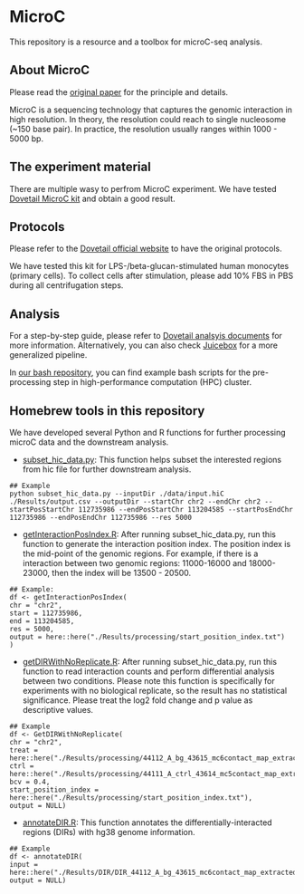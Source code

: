 # MicroC
This repository is a resource and a toolbox for microC-seq analysis.

## About MicroC
Please read the [original paper](https://www.sciencedirect.com/science/article/pii/S0092867415006388) for the principle and details.

MicroC is a sequencing technology that captures the genomic interaction in high resolution. In theory, the resolution could reach to single nucleosome (~150 base pair). In practice, the resolution usually ranges within 1000 - 5000 bp.

## The experiment material
There are multiple wasy to perfrom MicroC experiment. We have tested [Dovetail MicroC kit](https://cantatabio.com/dovetail-genomics/products/micro-c-sequencing/) and obtain a good result.

## Protocols
Please refer to the [Dovetail official website](https://cantatabio.com/dovetail-genomics/products/micro-c-sequencing/) to have the original protocols. 

We have tested this kit for LPS-/beta-glucan-stimulated human monocytes (primary cells). To collect cells after stimulation, please add 10% FBS in PBS during all centrifugation steps.

## Analysis
For a step-by-step guide, please refer to [Dovetail analsyis documents](https://micro-c.readthedocs.io/en/latest/) for more information. Alternatively, you can also check [Juicebox](https://github.com/aidenlab/Juicebox) for a more generalized pipeline.

In [our bash repository](./Bash), you can find example bash scripts for the pre-processing step in high-performance computation (HPC) cluster.

## Homebrew tools in this repository
We have developed several Python and R functions for further processing microC data and the downstream analysis.

- [subset_hic_data.py](./Python/subset_hic_data.py): This function helps subset the interested regions from hic file for further downstream analysis.

```
## Example
python subset_hic_data.py --inputDir ./data/input.hiC ./Results/output.csv --outputDir --startChr chr2 --endChr chr2 --startPosStartChr 112735986 --endPosStartChr 113204585 --startPosEndChr 112735986 --endPosEndChr 112735986 --res 5000
```

- [getInteractionPosIndex.R](./R/getInteractionPosIndex.R): After running subset_hic_data.py, run this function to generate the interaction position index. The position index is the mid-point of the genomic regions. For example, if there is a interaction between two genomic regions: 11000-16000 and 18000-23000, then the index will be 13500 - 20500.

```
## Example:
df <- getInteractionPosIndex(
chr = "chr2",
start = 112735986,
end = 113204585,
res = 5000,
output = here::here("./Results/processing/start_position_index.txt")
)
```

- [getDIRWithNoReplicate.R](./R/getDIRWithNoReplicate.R): After running subset_hic_data.py, run this function to read interaction counts and perform differential analysis between two conditions. Please note this function is specifically for experiments with no biological replicate, so the result has no statistical significance. Please treat the log2 fold change and p value as descriptive values.

```
## Example
df <- GetDIRWithNoReplicate(
chr = "chr2",
treat = here::here("./Results/processing/44112_A_bg_43615_mc6contact_map_extracted.csv"),
ctrl = here::here("./Results/processing/44111_A_ctrl_43614_mc5contact_map_extracted.csv"),
bcv = 0.4,
start_position_index = here::here("./Results/processing/start_position_index.txt"),
output = NULL)
```

- [annotateDIR.R](./R/annotateDIR.R): This function annotates the differentially-interacted regions (DIRs) with hg38 genome information.

```
## Example
df <- annotateDIR(
input = here::here("./Results/DIR/DIR_44112_A_bg_43615_mc6contact_map_extracted.csv"),
output = NULL)
```

